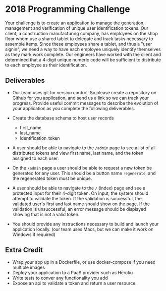 # 2018 Programming Challenge

Your challenge is to create an application to manage the generation, management and
verification of unique user identification tokens. Our client, a construction
manufacturing company, has employees on the shop floor whom use a shared tablet to
delegate and track tasks necessary to assemble items. Since these employees share a
tablet, and thus a "user signin", we need a way to have each employee uniquely
identify themselves as they mark work complete. Our engineers have worked with
the client and determined that a 4-digit unique numeric code will be sufficient to
distribute to each employee as their identification.

## Deliverables

* Our team uses git for version control. So please create a repository on Github for you application, and send us a link so we can track your progress. Provide useful commit messages to describe the evolution of your application as you complete the following deliverables. 

* Create the database schema to host user records
  * first_name
  * last_name
  * identification_token

* A user should be able to navigate to the `/admin` page to see a list of all distributed tokens and view first name, last name, and the token assigned to each user.
* On the `/admin` page a user should be able to request a new token be generated for any user. This should be a button name `regenerate`, and the regenerated token must be unique.
* A user should be able to navigate to the `/` (index) page and see a protected input for their 4-digit token. On input, the system should attempt to validate the token. If the validation is successful, the validated user's first and last name should show on the page. If the validation is unsuccessful, an error message should be displayed showing that is not a valid token.
* You should provide any instructions necessary to build and launch your application locally. (our team uses Macs, but we can make it work on Windows if required)

## Extra Credit

* Wrap your app up in a Dockerfile, or use docker-compose if you need multiple images
* Deploy your application to a PaaS provider such as Heroku
* Write tests to conver any functionality you add
* Expose an api to validate a token and return a user resource
